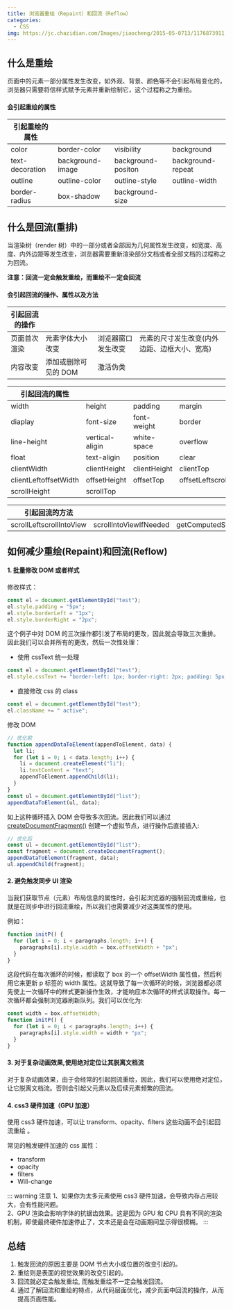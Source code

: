 ```yaml
---
title: 浏览器重绘（Repaint）和回流（Reflow）
categories:
  - CSS
img: https://jc.chazidian.com/Images/jiaocheng/2015-05-0713/1176873911.jpg
---
```


## 什么是重绘

页面中的元素一部分属性发生改变，如外观、背景、颜色等不会引起布局变化的，浏览器只需要将信样式赋予元素并重新绘制它，这个过程称之为重绘。

#### 会引起重绘的属性

| 引起重绘的属性  |                  |                    |                   |
| --------------- | ---------------- | ------------------ | ----------------- |
| color           | border-color     | visibility         | background        |
| text-decoration | background-image | background-positon | background-repeat |
| outline         | outline-color    | outline-style      | outline-width     |
| border-radius   | box-shadow       | background-size    |                   |

## 什么是回流(重排)

当渲染树（render 树）中的一部分或者全部因为几何属性发生改变，如宽度、高度、内外边距等发生改变，浏览器需要重新渲染部分文档或者全部文档的过程称之为回流。

**注意：回流一定会触发重绘，而重绘不一定会回流**

#### 会引起回流的操作、属性以及方法

| 引起回流的操作 |                      |                    |                                              |
| -------------- | -------------------- | ------------------ | -------------------------------------------- |
| 页面首次渲染   | 元素字体大小改变     | 浏览器窗口发生改变 | 元素的尺寸发生改变(内外边距、边框大小、宽高) |
| 内容改变       | 添加或删除可见的 DOM | 激活伪类           |                                              |

| 引起回流的属性        |                 |              |                       |
| --------------------- | --------------- | ------------ | --------------------- |
| width                 | height          | padding      | margin                |
| diaplay               | font-size       | font-weight  | border                |
| line-height           | vertical-aligin | white-space  | overflow              |
| float                 | text-aligin     | position     | clear                 |
| clientWidth           | clientHeight    | clientHeight | clientTop             |
| clientLeftoffsetWidth | offsetHeight    | offsetTop    | offsetLeftscrollWidth |
| scrollHeight          | scrollTop       |              |                       |

| 引起回流的方法           |                        |                  |                       |          |
| ------------------------ | ---------------------- | ---------------- | --------------------- | -------- |
| scrollLeftscrollIntoView | scrollIntoViewIfNeeded | getComputedStyle | getBoundingClientRect | scrollTo |

## 如何减少重绘(Repaint)和回流(Reflow)

#### 1. 批量修改 DOM 或者样式

修改样式：

```js
const el = document.getElementById("test");
el.style.padding = "5px";
el.style.borderLeft = "1px";
el.style.borderRight = "2px";
```

这个例子中对 DOM 的三次操作都引发了布局的更改，因此就会导致三次重排。
因此我们可以合并所有的更改，然后一次性处理：

- 使用 cssText 统一处理

```js
const el = document.getElementById("test");
el.style.cssText += "border-left: 1px; border-right: 2px; padding: 5px;";
```

- 直接修改 css 的 class

```js
const el = document.getElementById("test");
el.className += " active";
```

修改 DOM

```js
// 优化前
function appendDataToElement(appendToElement, data) {
  let li;
  for (let i = 0; i < data.length; i++) {
    li = document.createElement("li");
    li.textContent = "text";
    appendToElement.appendChild(li);
  }
}
const ul = document.getElementById("list");
appendDataToElement(ul, data);
```

如上这种循环插入 DOM 会导致多次回流。因此我们可以通过 [createDocumentFragment()](https://developer.mozilla.org/zh-CN/docs/Web/API/Document/createDocumentFragment) 创建一个虚拟节点，进行操作后直接插入:

```js
// 优化后
const ul = document.getElementById("list");
const fragment = document.createDocumentFragment();
appendDataToElement(fragment, data);
ul.appendChild(fragment);
```

#### 2. 避免触发同步 UI 渲染

当我们获取节点（元素）布局信息的属性时，会引起浏览器的强制回流或重绘，也就是在同步中进行回流重绘，所以我们也需要减少对这类属性的使用。

例如：

```js
function initP() {
  for (let i = 0; i < paragraphs.length; i++) {
    paragraphs[i].style.width = box.offsetWidth + "px";
  }
}
```

这段代码在每次循环的时候，都读取了 box 的一个 offsetWidth 属性值，然后利用它来更新 p 标签的 width 属性。这就导致了每一次循环的时候，浏览器都必须先使上一次循环中的样式更新操作生效，才能响应本次循环的样式读取操作。每一次循环都会强制浏览器刷新队列。我们可以优化为:

```js
const width = box.offsetWidth;
function initP() {
  for (let i = 0; i < paragraphs.length; i++) {
    paragraphs[i].style.width = width + "px";
  }
}
```

#### 3. 对于复杂动画效果,使用绝对定位让其脱离文档流

对于复杂动画效果，由于会经常的引起回流重绘，因此，我们可以使用绝对定位，让它脱离文档流。否则会引起父元素以及后续元素频繁的回流。

#### 4. css3 硬件加速（GPU 加速）

使用 css3 硬件加速，可以让 transform、opacity、filters 这些动画不会引起回流重绘 。

常见的触发硬件加速的 css 属性：

- transform
- opacity
- filters
- Will-change

::: warning 注意
1、如果你为太多元素使用 css3 硬件加速，会导致内存占用较大，会有性能问题。  
2、GPU 渲染会影响字体的抗锯齿效果。这是因为 GPU 和 CPU 具有不同的渲染机制，即使最终硬件加速停止了，文本还是会在动画期间显示得很模糊。
:::

## 总结

1. 触发回流的原因主要是 DOM 节点大小或位置的改变引起的。
2. 重绘则是表面的视觉效果的改变引起的。
3. 回流就必定会触发重绘, 而触发重绘不一定会触发回流。
4. 通过了解回流和重绘的特点，从代码层面优化，减少页面中回流的操作，从而提高页面性能。
